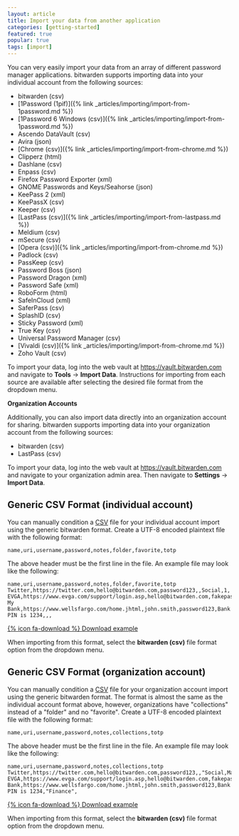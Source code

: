 ```yaml
---
layout: article
title: Import your data from another application
categories: [getting-started]
featured: true
popular: true
tags: [import]
---
```


You can very easily import your data from an array of different password manager applications. bitwarden supports importing data into your individual account from the following sources:

- bitwarden (csv)
- [1Password (1pif)]({% link _articles/importing/import-from-1password.md %})
- [1Password 6 Windows (csv)]({% link _articles/importing/import-from-1password.md %})
- Ascendo DataVault (csv)
- Avira (json)
- [Chrome (csv)]({% link _articles/importing/import-from-chrome.md %})
- Clipperz (html)
- Dashlane (csv)
- Enpass (csv)
- Firefox Password Exporter (xml)
- GNOME Passwords and Keys/Seahorse (json)
- KeePass 2 (xml)
- KeePassX (csv)
- Keeper (csv)
- [LastPass (csv)]({% link _articles/importing/import-from-lastpass.md %})
- Meldium (csv)
- mSecure (csv)
- [Opera (csv)]({% link _articles/importing/import-from-chrome.md %})
- Padlock (csv)
- PassKeep (csv)
- Password Boss (json)
- Password Dragon (xml)
- Password Safe (xml)
- RoboForm (html)
- SafeInCloud (xml)
- SaferPass (csv)
- SplashID (csv)
- Sticky Password (xml)
- True Key (csv)
- Universal Password Manager (csv)
- [Vivaldi (csv)]({% link _articles/importing/import-from-chrome.md %})
- Zoho Vault (csv)

To import your data, log into the web vault at <https://vault.bitwarden.com> and navigate to **Tools** &rarr; **Import Data**. Instructions for importing from each source are available after selecting the desired file format from the dropdown menu.

**Organization Accounts**

Additionally, you can also import data directly into an organization account for sharing. bitwarden supports importing data into your organization account from the following sources:

- bitwarden (csv)
- LastPass (csv)

To import your data, log into the web vault at <https://vault.bitwarden.com> and navigate to your organization admin area. Then navigate to **Settings** &rarr; **Import Data**.

## Generic CSV Format (individual account)

You can manually condition a [CSV](https://en.wikipedia.org/wiki/Comma-separated_values) file for your individual account import using the generic bitwarden format. Create a UTF-8 encoded plaintext file with the following format:

```
name,uri,username,password,notes,folder,favorite,totp
```

The above header must be the first line in the file. An example file may look like the following:

```
name,uri,username,password,notes,folder,favorite,totp
Twitter,https://twitter.com,hello@bitwarden.com,password123,,Social,1,
EVGA,https://www.evga.com/support/login.asp,hello@bitwarden.com,fakepassword,,,,TOTPSEED123
My Bank,https://www.wellsfargo.com/home.jhtml,john.smith,password123,Bank PIN is 1234,,,
```

[{% icon fa-download %} Download example](/files/bitwarden_export.csv)

When importing from this format, select the **bitwarden (csv)** file format option from the dropdown menu.

## Generic CSV Format (organization account)

You can manually condition a [CSV](https://en.wikipedia.org/wiki/Comma-separated_values) file for your organization account import using the generic bitwarden format. The format is almost the same as the individual account format above, however, organizations have "collections" instead of a "folder" and no "favorite". Create a UTF-8 encoded plaintext file with the following format:

```
name,uri,username,password,notes,collections,totp
```

The above header must be the first line in the file. An example file may look like the following:

```
name,uri,username,password,notes,collections,totp
Twitter,https://twitter.com,hello@bitwarden.com,password123,,"Social,Marketing",
EVGA,https://www.evga.com/support/login.asp,hello@bitwarden.com,fakepassword,,,TOTPSEED123
Bank,https://www.wellsfargo.com/home.jhtml,john.smith,password123,Bank PIN is 1234,"Finance",
```

[{% icon fa-download %} Download example](/files/bitwarden_export_org.csv)

When importing from this format, select the **bitwarden (csv)** file format option from the dropdown menu.
